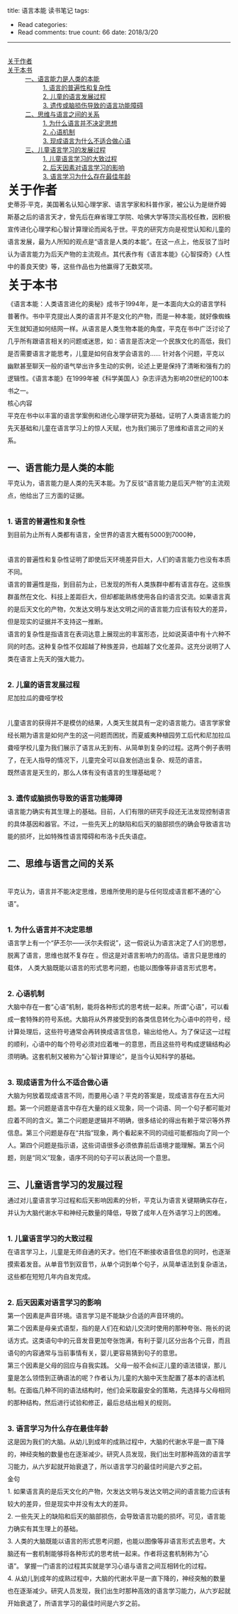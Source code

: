 title: 语言本能 读书笔记
tags: 
  - Read
categories: 
  - Read
comments: true
count: 66
date: 2018/3/20
---
  <div yne-bulb-block="paragraph" style="white-space: pre-wrap;"><br></div><div yne-bulb-type='catalogue-wrap' style=''><div yne-bulb-block="catalogue" style="white-space: pre-wrap;"><a href="#5473-1541323734833">关于作者</a></div><div yne-bulb-block="catalogue" style="white-space: pre-wrap;"><a href="#62yury1521559984666">关于本书</a></div><blockquote style="margin:0 0 0 40px;border:none;padding:0px;"><div yne-bulb-block="catalogue" style="white-space: pre-wrap;"><a href="#52vtvj1521559984671">一、语言能力是人类的本能</a></div></blockquote><blockquote style="margin:0 0 0 40px;border:none;padding:0px;"><blockquote style="margin:0 0 0 40px;border:none;padding:0px;"><div yne-bulb-block="catalogue" style="white-space: pre-wrap;"><a href="#89bacg1521560131942">1.&nbsp;语言的普遍性和复杂性</a></div></blockquote></blockquote><blockquote style="margin:0 0 0 40px;border:none;padding:0px;"><blockquote style="margin:0 0 0 40px;border:none;padding:0px;"><div yne-bulb-block="catalogue" style="white-space: pre-wrap;"><a href="#16qmcl1521560098983">2.&nbsp;儿童的语言发展过程</a></div></blockquote></blockquote><blockquote style="margin:0 0 0 40px;border:none;padding:0px;"><blockquote style="margin:0 0 0 40px;border:none;padding:0px;"><div yne-bulb-block="catalogue" style="white-space: pre-wrap;"><a href="#35vdds1521560100941">3.&nbsp;遗传或脑损伤导致的语言功能障碍</a></div></blockquote></blockquote><blockquote style="margin:0 0 0 40px;border:none;padding:0px;"><div yne-bulb-block="catalogue" style="white-space: pre-wrap;"><a href="#71vceo1521560105139">二、思维与语言之间的关系</a></div></blockquote><blockquote style="margin:0 0 0 40px;border:none;padding:0px;"><blockquote style="margin:0 0 0 40px;border:none;padding:0px;"><div yne-bulb-block="catalogue" style="white-space: pre-wrap;"><a href="#43gcut1521560110069">1.&nbsp;为什么语言并不决定思想</a></div></blockquote></blockquote><blockquote style="margin:0 0 0 40px;border:none;padding:0px;"><blockquote style="margin:0 0 0 40px;border:none;padding:0px;"><div yne-bulb-block="catalogue" style="white-space: pre-wrap;"><a href="#54ueqz1521560121989">2.&nbsp;心语机制</a></div></blockquote></blockquote><blockquote style="margin:0 0 0 40px;border:none;padding:0px;"><blockquote style="margin:0 0 0 40px;border:none;padding:0px;"><div yne-bulb-block="catalogue" style="white-space: pre-wrap;"><a href="#38xnda1521560124121">3.&nbsp;现成语言为什么不适合做心语</a></div></blockquote></blockquote><blockquote style="margin:0 0 0 40px;border:none;padding:0px;"><div yne-bulb-block="catalogue" style="white-space: pre-wrap;"><a href="#62qchm1521559984679">三、儿童语言学习的发展过程</a></div></blockquote><blockquote style="margin:0 0 0 40px;border:none;padding:0px;"><blockquote style="margin:0 0 0 40px;border:none;padding:0px;"><div yne-bulb-block="catalogue" style="white-space: pre-wrap;"><a href="#29cuwk1521559984680">1.&nbsp;儿童语言学习的大致过程</a></div></blockquote></blockquote><blockquote style="margin:0 0 0 40px;border:none;padding:0px;"><blockquote style="margin:0 0 0 40px;border:none;padding:0px;"><div yne-bulb-block="catalogue" style="white-space: pre-wrap;"><a href="#53cnbd1521560432624">2.&nbsp;后天因素对语言学习的影响</a></div></blockquote></blockquote><blockquote style="margin:0 0 0 40px;border:none;padding:0px;"><blockquote style="margin:0 0 0 40px;border:none;padding:0px;"><div yne-bulb-block="catalogue" style="white-space: pre-wrap;"><a href="#12dmnr1521559984683">3.&nbsp;语言学习为什么存在最佳年龄</a></div></blockquote></blockquote></div><div yne-bulb-block="heading" yne-bulb-level="1" id="5473-1541323734833" style="white-space: pre-wrap;"><span style="font-size:28px;font-weight:bold;">关于作者</span></div><div yne-bulb-block="paragraph" style="white-space: pre-wrap;line-height:2;line-height:2;">史蒂芬·平克，美国著名认知心理学家、语言学家和科普作家，被公认为是继乔姆斯基之后的语言天才，曾先后在麻省理工学院、哈佛大学等顶尖高校任教，因积极宣传进化心理学和心智计算理论而闻名于世。平克的研究方向是视觉认知和儿童的语言发展，最为人所知的观点是“语言是人类的本能”。在这一点上，他反驳了当时认为语言能力为后天产物的主流观点。其代表作有《语言本能》《心智探奇》《人性中的善良天使》等，这些作品也为他赢得了无数奖项。</div><div yne-bulb-block="heading" yne-bulb-level="1" id="62yury1521559984666" style="white-space: pre-wrap;line-height:2;line-height:2;"><span style="font-size:28px;font-weight:bold;">关于本书</span></div><div yne-bulb-block="paragraph" style="white-space: pre-wrap;line-height:2;line-height:2;">《语言本能：人类语言进化的奥秘》成书于1994年，是一本面向大众的语言学科普著作。书中平克提出人类的语言并不是文化的产物，而是一种本能，就好像蜘蛛天生就知道如何结网一样。从语言是人类生物本能的角度，平克在书中广泛讨论了几乎所有跟语言相关的问题或迷思，如：语言是否决定一个民族文化的高低，我们是否需要语言才能思考，儿童是如何自发学会语言的……&nbsp;针对各个问题，平克以幽默甚至聊天一般的语气举出许多生动的实例，论述上更是保持了清晰和强有力的逻辑性。《语言本能》在1999年被《科学美国人》杂志评选为影响20世纪的100本书之一。</div><div yne-bulb-block="paragraph" style="white-space: pre-wrap;line-height:2;line-height:2;">核心内容</div><div yne-bulb-block="paragraph" style="white-space: pre-wrap;line-height:2;line-height:2;">平克在书中以丰富的语言学案例和进化心理学研究为基础，证明了人类语言能力的先天基础和儿童在语言学习上的惊人天赋，也为我们揭示了思维和语言之间的关系。</div><div yne-bulb-block="paragraph" style="white-space: pre-wrap;line-height:2;line-height:2;"><br></div><div yne-bulb-block="heading" yne-bulb-level="2" id="52vtvj1521559984671" style="white-space: pre-wrap;line-height:2;line-height:2;"><span style="font-size:20px;font-weight:bold;">一、语言能力是人类的本能</span></div><div yne-bulb-block="paragraph" style="white-space: pre-wrap;line-height:2;line-height:2;">平克认为，语言能力是人类的先天本能。为了反驳“语言能力是后天产物”的主流观点，他给出了三方面的证据。</div><div yne-bulb-block="paragraph" style="white-space: pre-wrap;line-height:2;line-height:2;"><br></div><div yne-bulb-block="heading" yne-bulb-level="3" id="89bacg1521560131942" style="white-space: pre-wrap;line-height:2;line-height:2;"><span style="font-size:16px;font-weight:bold;">1.&nbsp;语言的普遍性和复杂性</span></div><div yne-bulb-block="paragraph" style="white-space: pre-wrap;line-height:2;line-height:2;">到目前为止所有人类都有语言，全世界的语言大概有5000到7000种，</div><div yne-bulb-block="paragraph" style="white-space: pre-wrap;line-height:2;line-height:2;"><br></div><div yne-bulb-block="paragraph" style="white-space: pre-wrap;line-height:2;line-height:2;">语言的普遍性和复杂性证明了即使后天环境差异巨大，人们的语言能力也没有本质不同。</div><div yne-bulb-block="paragraph" style="white-space: pre-wrap;line-height:2;line-height:2;">语言的普遍性是指，到目前为止，已发现的所有人类族群中都有语言存在。这些族群虽然在文化、科技上差距巨大，但却都能熟练使用各自的语言交流。如果语言真的是后天文化的产物，欠发达文明与发达文明之间的语言能力应该有较大的差异，但是现实的证据并不支持这一推断。</div><div yne-bulb-block="paragraph" style="white-space: pre-wrap;line-height:2;line-height:2;">语言的复杂性是指语言在表词达意上展现出的丰富形态，比如说英语中有十六种不同的时态。这种复杂性不仅超越了种族差异，也超越了文化差异。这充分说明了人类在语言上先天的强大能力。</div><div yne-bulb-block="paragraph" style="white-space: pre-wrap;line-height:2;line-height:2;"><br></div><div yne-bulb-block="heading" yne-bulb-level="3" id="16qmcl1521560098983" style="white-space: pre-wrap;line-height:2;line-height:2;"><span style="font-size:16px;font-weight:bold;">2.&nbsp;儿童的语言发展过程</span></div><div yne-bulb-block="paragraph" style="white-space: pre-wrap;line-height:2;line-height:2;">尼加拉瓜的聋哑学校</div><div yne-bulb-block="paragraph" style="white-space: pre-wrap;line-height:2;line-height:2;"><br></div><div yne-bulb-block="paragraph" style="white-space: pre-wrap;line-height:2;line-height:2;">儿童语言的获得并不是模仿的结果，人类天生就具有一定的语言能力。语言学家曾经长期为语言是如何产生的这一问题而困扰，而夏威夷种植园劳工后代和尼加拉瓜聋哑学校儿童为我们展示了语言从无到有、从简单到复杂的过程。这两个例子表明了，在无人指导的情况下，儿童完全可以自发创造出复杂、规范的语言。</div><div yne-bulb-block="paragraph" style="white-space: pre-wrap;line-height:2;line-height:2;">既然语言是天生的，那么人体有没有语言的生理基础呢？</div><div yne-bulb-block="paragraph" style="white-space: pre-wrap;line-height:2;line-height:2;"><br></div><div yne-bulb-block="heading" yne-bulb-level="3" id="35vdds1521560100941" style="white-space: pre-wrap;line-height:2;line-height:2;"><span style="font-size:16px;font-weight:bold;">3.&nbsp;遗传或脑损伤导致的语言功能障碍</span></div><div yne-bulb-block="paragraph" style="white-space: pre-wrap;line-height:2;line-height:2;">语言能力确实有其生理上的基础。目前，人们有限的研究手段还无法发现控制语言的具体基因和器官。不过，一些先天上的缺陷和后天的脑部损伤的确会导致语言功能的损坏，比如特殊性语言障碍和布洛卡氏失语症。</div><div yne-bulb-block="paragraph" style="white-space: pre-wrap;line-height:2;line-height:2;"><br></div><div yne-bulb-block="heading" yne-bulb-level="2" id="71vceo1521560105139" style="white-space: pre-wrap;line-height:2;line-height:2;"><span style="font-size:20px;font-weight:bold;">二、思维与语言之间的关系</span></div><div yne-bulb-block="paragraph" style="white-space: pre-wrap;line-height:2;line-height:2;"><br></div><div yne-bulb-block="paragraph" style="white-space: pre-wrap;line-height:2;line-height:2;">平克认为，语言并不能决定思维，思维所使用的是与任何现成语言都不通的“心语”。</div><div yne-bulb-block="paragraph" style="white-space: pre-wrap;line-height:2;line-height:2;"><br></div><div yne-bulb-block="heading" yne-bulb-level="3" id="43gcut1521560110069" style="white-space: pre-wrap;line-height:2;line-height:2;"><span style="font-size:16px;font-weight:bold;">1.&nbsp;为什么语言并不决定思想</span></div><div yne-bulb-block="paragraph" style="white-space: pre-wrap;line-height:2;line-height:2;">语言学上有一个“萨丕尔——沃尔夫假说”，这一假说认为语言决定了人们的思想，脱离了语言，思维也就不复存在&nbsp;。但这是对语言影响力的高估。语言只是思维的载体，&nbsp;人类大脑既能以语言的形式思考问题，也能以图像等非语言形式思考。</div><div yne-bulb-block="paragraph" style="white-space: pre-wrap;line-height:2;line-height:2;"><br></div><div yne-bulb-block="heading" yne-bulb-level="3" id="54ueqz1521560121989" style="white-space: pre-wrap;line-height:2;line-height:2;"><span style="font-size:16px;font-weight:bold;">2.&nbsp;心语机制</span></div><div yne-bulb-block="paragraph" style="white-space: pre-wrap;line-height:2;line-height:2;">大脑中存在一套“心语”机制，能将各种形式的思考统一起来。所谓“心语”，可以看成一套特殊的符号系统。大脑将从外界接受到的各类信息转化为心语中的符号，经计算处理后，这些符号通常会再转换成语言信息，输出给他人。为了保证这一过程的顺利，心语中的每个符号必须对应着唯一的意思，而且这些符号构成逻辑结构必须明确。这套机制又被称为“心智计算理论”，是当今认知科学的基础。</div><div yne-bulb-block="paragraph" style="white-space: pre-wrap;line-height:2;line-height:2;"><br></div><div yne-bulb-block="heading" yne-bulb-level="3" id="38xnda1521560124121" style="white-space: pre-wrap;line-height:2;line-height:2;"><span style="font-size:16px;font-weight:bold;">3.&nbsp;现成语言为什么不适合做心语</span></div><div yne-bulb-block="paragraph" style="white-space: pre-wrap;line-height:2;line-height:2;">大脑为何放着现成语言不同，而要用心语？平克的答案是，现成语言存在五大问题。第一个问题是语言中存在大量的歧义现象，同一个词语、同一个句子都可能对应着不同的含义。第二个问题是逻辑并不明确，很多结论的得出有赖于常识等外界信息。第三个问题是存在“共指”现象，两个看起来不同的词组可能都指向了同一个人。第四个问题是指示语，这些词语很多必须依靠前后语境才能理解。第五个问题，则是“同义”现象，语序不同的句子可以表达同一个意思。</div><div yne-bulb-block="paragraph" style="white-space: pre-wrap;line-height:2;line-height:2;"><br></div><div yne-bulb-block="heading" yne-bulb-level="2" id="62qchm1521559984679" style="white-space: pre-wrap;line-height:2;line-height:2;"><span style="font-size:20px;font-weight:bold;">三、儿童语言学习的发展过程</span></div><div yne-bulb-block="paragraph" style="white-space: pre-wrap;line-height:2;line-height:2;">通过对儿童语言学习过程和后天影响因素的分析，平克认为语言关键期确实存在，并认为大脑代谢水平和神经元数量的降低，导致了成年人在外语学习上的困难。</div><div yne-bulb-block="paragraph" style="white-space: pre-wrap;line-height:2;line-height:2;"><br></div><div yne-bulb-block="heading" yne-bulb-level="3" id="29cuwk1521559984680" style="white-space: pre-wrap;line-height:2;line-height:2;"><span style="font-size:16px;font-weight:bold;">1.&nbsp;儿童语言学习的大致过程</span></div><div yne-bulb-block="paragraph" style="white-space: pre-wrap;line-height:2;line-height:2;">在语言学习上，儿童是无师自通的天才。他们在不断接收语音信息的同时，也逐渐摸索着发音。从单音节到双音节，从单个词到单个句子，从简单语法到复杂语法，这些都在短短几年内自发完成。</div><div yne-bulb-block="paragraph" style="white-space: pre-wrap;line-height:2;line-height:2;"><br></div><div yne-bulb-block="heading" yne-bulb-level="3" id="53cnbd1521560432624" style="white-space: pre-wrap;line-height:2;line-height:2;"><span style="font-size:16px;font-weight:bold;">2.&nbsp;后天因素对语言学习的影响</span></div><div yne-bulb-block="paragraph" style="white-space: pre-wrap;line-height:2;line-height:2;">第一个因素是声音环境。语言学习是不能缺少合适的声音环境的。</div><div yne-bulb-block="paragraph" style="white-space: pre-wrap;line-height:2;line-height:2;">第二个因素是母亲式语型，指的是人们在和幼儿交流时使用的那种夸张、拖长的说话方式。这类语句中的元音发音更加夸张饱满，有利于婴儿区分出各个元音，而且语句的内容通常与当前事情有关，婴儿更容易猜到句子的意思。</div><div yne-bulb-block="paragraph" style="white-space: pre-wrap;line-height:2;line-height:2;">第三个因素是父母的回应与自我实践。&nbsp;父母一般不会纠正儿童的语法错误，那儿童是怎么领悟到正确语法的呢？作者认为儿童的大脑中天生配置了基本的语法机制。在面临几种不同的语法结构时，他们会采取最安全的策略，先选择与父母相同的那种结构，然后进行试验和修正，最后总结出相关的规则。</div><div yne-bulb-block="paragraph" style="white-space: pre-wrap;line-height:2;line-height:2;"><br></div><div yne-bulb-block="heading" yne-bulb-level="3" id="12dmnr1521559984683" style="white-space: pre-wrap;line-height:2;line-height:2;"><span style="font-size:16px;font-weight:bold;">3.&nbsp;语言学习为什么存在最佳年龄</span></div><div yne-bulb-block="paragraph" style="white-space: pre-wrap;line-height:2;line-height:2;">这是因为我们的大脑。从幼儿到成年的成熟过程中，大脑的代谢水平是一直下降的，神经突触的数量也在逐渐减少。研究人员发现，我们出生时那种高效的语言学习能力，从六岁起就开始衰退了，所以语言学习的最佳时间是六岁之前。</div><div yne-bulb-block="paragraph" style="white-space: pre-wrap;line-height:2;line-height:2;">金句</div><div yne-bulb-block="paragraph" style="white-space: pre-wrap;line-height:2;line-height:2;">1.&nbsp;如果语言真的是后天文化的产物，欠发达文明与发达文明之间的语言能力应该有较大的差异，但是现实中并没有太大的差异。</div><div yne-bulb-block="paragraph" style="white-space: pre-wrap;line-height:2;line-height:2;">2.&nbsp;一些先天上的缺陷和后天的脑部损伤，会导致语言功能的损坏。可见，语言能力确实有其生理上的基础。</div><div yne-bulb-block="paragraph" style="white-space: pre-wrap;line-height:2;line-height:2;">3.&nbsp;人类的大脑既能以语言的形式思考问题，也能以图像等非语言形式去思考。大脑还有一套机制能够将各种形式的思考统一起来。作者将这套机制称为“心语”。&nbsp;掌握一门语言的过程其实就是学习心语与语言之间互相转化的过程。</div><div yne-bulb-block="paragraph" style="white-space: pre-wrap;line-height:2;line-height:2;">4.&nbsp;从幼儿到成年的成熟过程中，大脑的代谢水平是一直下降的，神经突触的数量也在逐渐减少。研究人员发现，我们出生时那种高效的语言学习能力，从六岁起就开始衰退了，所语言学习的最佳时间是六岁之前。</div><div yne-bulb-block="paragraph" style="white-space: pre-wrap;line-height:2;line-height:2;"><br></div>